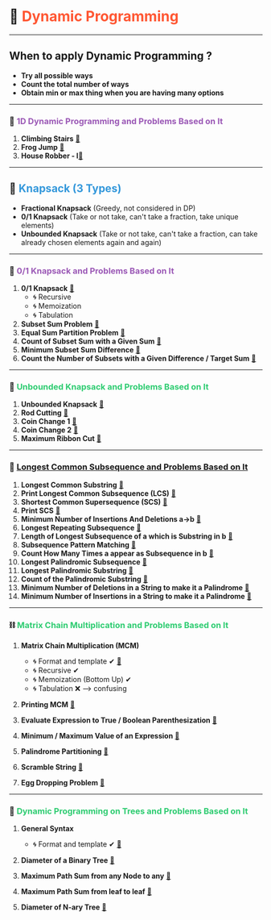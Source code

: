 # 🎯 <span style="color:#FF5733;">Dynamic Programming</span>

---

## When to apply Dynamic Programming ?

- **Try all possible ways**
- **Count the total number of ways**
- **Obtain min or max thing when you are having many options**

---

### 🎒 <span style="color:#9B59B6;">1D Dynamic Programming and Problems Based on It</span>

1. **Climbing Stairs** [🔗](https://github.com/shashwatw/DSA/blob/master/Dynamic%20Programming/climbing-stairs.cpp)
2. **Frog Jump** [🔗](https://github.com/shashwatw/DSA/blob/master/Dynamic%20Programming/Codestudio-Frog-Jump.cpp)
3. **House Robber - I**[🔗](https://github.com/shashwatw/DSA/blob/master/Dynamic%20Programming/House-Robber-I.cpp)

---

## 👜 <span style="color:#3498DB;">Knapsack (3 Types)</span>

- **Fractional Knapsack** (Greedy, not considered in DP)
- **0/1 Knapsack** (Take or not take, can't take a fraction, take unique elements)
- **Unbounded Knapsack** (Take or not take, can't take a fraction, can take already chosen elements again and again)

---

### 🎒 <span style="color:#9B59B6;">0/1 Knapsack and Problems Based on It</span>

1. **0/1 Knapsack** [🔗](https://github.com/shashwatw/DSA/blob/master/Dynamic%20Programming/0-1-Knapsack.cpp)
   - 🌀 Recursive
   - 🌀 Memoization
   - 🌀 Tabulation
2. **Subset Sum Problem** [🔗](https://github.com/shashwatw/DSA/blob/master/Dynamic%20Programming/Subset-sum-problem.cpp)
3. **Equal Sum Partition Problem** [🔗](https://github.com/shashwatw/DSA/blob/master/Dynamic%20Programming/LC-416-Partition-equal-subset-sum.cpp)
4. **Count of Subset Sum with a Given Sum** [🔗](https://github.com/shashwatw/DSA/blob/master/Dynamic%20Programming/count-of-subsets-Perfect-Sum-Problem.cpp)
5. **Minimum Subset Sum Difference** [🔗](https://github.com/shashwatw/DSA/blob/master/Dynamic%20Programming/Minimum-sum-partition.cpp)
6. **Count the Number of Subsets with a Given Difference / Target Sum** [🔗](https://github.com/shashwatw/DSA/blob/master/Dynamic%20Programming/Partitions-with-given-difference.cpp)

---

### 🎒 <span style="color:#2ECC71;">Unbounded Knapsack and Problems Based on It</span>

1. **Unbounded Knapsack** [🔗](https://github.com/shashwatw/DSA/blob/master/Dynamic%20Programming/unbounded-knapsack.cpp)
2. **Rod Cutting** [🔗](https://github.com/shashwatw/DSA/blob/master/Dynamic%20Programming/Rod-cutting.cpp)
3. **Coin Change 1** [🔗](https://github.com/shashwatw/DSA/blob/master/Dynamic%20Programming/Coin-Changs-I.cpp)
4. **Coin Change 2** [🔗](https://github.com/shashwatw/DSA/blob/master/Dynamic%20Programming/Coin-Change-II-Min-Num-of-coins.cpp)
5. **Maximum Ribbon Cut** [🔗](https://github.com/shashwatw/DSA/blob/master/Dynamic%20Programming/max-ways-to-cut-ribbon.cpp)

---

### 📏 <span style="color:#E74C3C;">[Longest Common Subsequence and Problems Based on It](https://github.com/shashwatw/DSA/blob/master/Dynamic%20Programming/length-of-longest-common-subsequence.cpp)</span>

1. **Longest Common Substring** [🔗](https://github.com/shashwatw/DSA/blob/master/Dynamic%20Programming/longest-common-substring.cpp)
2. **Print Longest Common Subsequence (LCS)** [🔗](https://github.com/shashwatw/DSA/blob/master/Dynamic%20Programming/print-lcs.cpp)
3. **Shortest Common Supersequence (SCS)** [🔗](https://github.com/shashwatw/DSA/blob/master/Dynamic%20Programming/shortest-common-supersequence.cpp)
4. **Print SCS** [🔗](https://github.com/shashwatw/DSA/blob/master/Dynamic%20Programming/LC-1092-print-shortest-common-supersequence.cpp)
5. **Minimum Number of Insertions And Deletions a->b** [🔗](https://github.com/shashwatw/DSA/blob/master/Dynamic%20Programming/min-number-of-insertions-and-deletions.cpp)
6. **Longest Repeating Subsequence** [🔗](https://github.com/shashwatw/DSA/blob/master/Dynamic%20Programming/longest-repeating-subsequence.cpp)
7. **Length of Longest Subsequence of a which is Substring in b** [🔗](https://github.com/shashwatw/DSA/blob/master/Dynamic%20Programming/length-of-longest-subsequence.cpp)
8. **Subsequence Pattern Matching** [🔗](https://github.com/shashwatw/DSA/blob/master/Dynamic%20Programming/LC-392-Is-subsequence.cpp)
9. **Count How Many Times a appear as Subsequence in b** [🔗](https://github.com/shashwatw/DSA/blob/master/Dynamic%20Programming/string-subsequence.cpp)
10. **Longest Palindromic Subsequence** [🔗](https://github.com/shashwatw/DSA/blob/master/Dynamic%20Programming/LC-516-Longest-palindromic-sequence.cpp)
11. **Longest Palindromic Substring** [🔗](https://github.com/shashwatw/DSA/blob/master/Dynamic%20Programming/longest-palindromic-substring.cpp)
12. **Count of the Palindromic Substring** [🔗](https://github.com/shashwatw/DSA/blob/master/Dynamic%20Programming/)
13. **Minimum Number of Deletions in a String to make it a Palindrome** [🔗](https://github.com/shashwatw/DSA/blob/master/Dynamic%20Programming/min-number-of-deletions.cpp)
14. **Minimum Number of Insertions in a String to make it a Palindrome** [🔗](https://github.com/shashwatw/DSA/blob/master/Dynamic%20Programming/LC-1312-Min-insertion-steps-to-make-string-palindrome.cpp)

---

### ⛓ <span style="color:#2ECC71;">Matrix Chain Multiplication and Problems Based on It</span>

1. **Matrix Chain Multiplication (MCM)**

   - 🌀 Format and template ✔ [🔗](https://github.com/shashwatw/DSA/blob/master/Dynamic%20Programming/MCM-format.cpp)
   - 🌀 Recursive ✔
   - 🌀 Memoization (Bottom Up) ✔
   - 🌀 Tabulation ❌ --> confusing

2. **Printing MCM** [🔗](https://github.com/shashwatw/DSA/blob/master/Dynamic%20Programming/Matrix-Chain-Multiplication.cpp)
3. **Evaluate Expression to True / Boolean Parenthesization** [🔗](https://github.com/shashwatw/DSA/blob/master/Dynamic%20Programming/Boolean-Parenthesization.cpp)
4. **Minimum / Maximum Value of an Expression** [🔗](https://github.com/shashwatw/DSA/blob/master/Dynamic%20Programming/)
5. **Palindrome Partitioning** [🔗](https://github.com/shashwatw/DSA/blob/master/Dynamic%20Programming/Palindromic-partitioning.cpp)
6. **Scramble String** [🔗](https://github.com/shashwatw/DSA/blob/master/Dynamic%20Programming/Scrambled-Strings.cpp)
7. **Egg Dropping Problem** [🔗](https://github.com/shashwatw/DSA/blob/master/Dynamic%20Programming/Egg-Dropping-problem.cpp)

---

### 🌳 <span style="color:#2ECC71;">Dynamic Programming on Trees and Problems Based on It</span>

1. **General Syntax**

   - 🌀 Format and template ✔ [🔗](https://github.com/shashwatw/DSA/blob/master/Dynamic%20Programming/Format-through-diameter-of-tree.cpp)

2. **Diameter of a Binary Tree** [🔗](https://github.com/shashwatw/DSA/blob/master/Dynamic%20Programming/Format-through-diameter-of-tree.cpp)
3. **Maximum Path Sum from any Node to any** [🔗](https://github.com/shashwatw/DSA/blob/master/Dynamic%20Programming/LC-124-Maximum-path-sum.cpp)
4. **Maximum Path Sum from leaf to leaf** [🔗](https://github.com/shashwatw/DSA/blob/master/Dynamic%20Programming/)
5. **Diameter of N-ary Tree** [🔗](https://github.com/shashwatw/DSA/blob/master/Dynamic%20Programming/)
